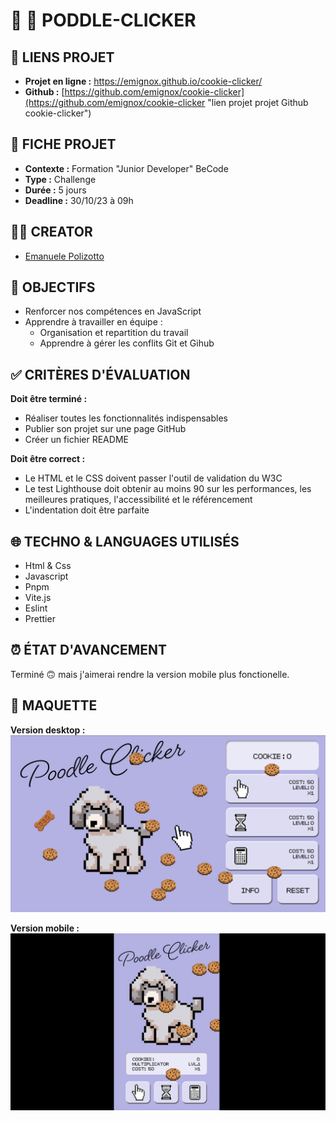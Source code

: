 # 🍪 🐩 PODDLE-CLICKER

## 🔗 LIENS PROJET

- **Projet en ligne :** [https://emignox.github.io/cookie-clicker/ ](https://emignox.github.io/cookie-clicker/ "lien projet cookie-clicker en ligne")
- **Github :** [https://github.com/emignox/cookie-clicker](https://github.com/emignox/cookie-clicker "lien projet projet Github cookie-clicker")

## 📌 FICHE PROJET

- **Contexte :** Formation "Junior Developer" BeCode
- **Type :** Challenge
- **Durée :** 5 jours
- **Deadline :** 30/10/23 à 09h

## 🤜🤛 CREATOR 

- [Emanuele Polizotto](https://github.com/emignox "lien github Emanuele Polizotto")


## 🎯 OBJECTIFS

- Renforcer nos compétences en JavaScript
- Apprendre à travailler en équipe :
  - Organisation et repartition du travail
  - Apprendre à gérer les conflits Git et Gihub

## ✅ CRITÈRES D'ÉVALUATION

**Doit être terminé :**

- Réaliser toutes les fonctionnalités indispensables
- Publier son projet sur une page GitHub
- Créer un fichier README

**Doit être correct :**

- Le HTML et le CSS doivent passer l'outil de validation du W3C
- Le test Lighthouse doit obtenir au moins 90 sur les performances, les meilleures pratiques, l'accessibilité et le référencement
- L'indentation doit être parfaite

## 🌐 TECHNO & LANGUAGES UTILISÉS

- Html & Css
- Javascript
- Pnpm
- Vite.js
- Eslint
- Prettier

## ⏰ ÉTAT D'AVANCEMENT

Terminé 🙃 mais j'aimerai rendre la version mobile plus fonctionelle.

## 👀 MAQUETTE

**Version desktop :**
![Maquette desktop - page acceuil](img/maquette/desktop.png)

**Version mobile :**
![Maquette mobile - page acceuil](img/maquette/mobile.png)
